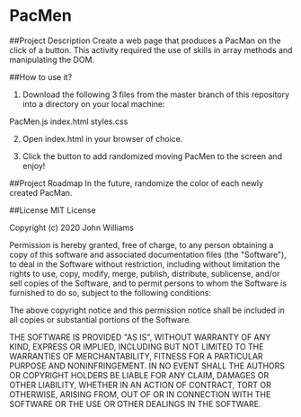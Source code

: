 # PacMen
##Project Description
Create a web page that produces a PacMan on the click of a button. This activity required the use of skills in array methods and manipulating the DOM.

##How to use it?
1. Download the following 3 files from the master branch of this repository into a directory on your local machine:

PacMen.js
index.html
styles.css

2. Open index.html in your browser of choice.

3. Click the button to add randomized moving PacMen to the screen and enjoy!

##Project Roadmap
In the future, randomize the color of each newly created PacMan.

##License
MIT License

Copyright (c) 2020 John Williams

Permission is hereby granted, free of charge, to any person obtaining a copy
of this software and associated documentation files (the "Software"), to deal
in the Software without restriction, including without limitation the rights
to use, copy, modify, merge, publish, distribute, sublicense, and/or sell
copies of the Software, and to permit persons to whom the Software is
furnished to do so, subject to the following conditions:

The above copyright notice and this permission notice shall be included in all
copies or substantial portions of the Software.

THE SOFTWARE IS PROVIDED "AS IS", WITHOUT WARRANTY OF ANY KIND, EXPRESS OR
IMPLIED, INCLUDING BUT NOT LIMITED TO THE WARRANTIES OF MERCHANTABILITY,
FITNESS FOR A PARTICULAR PURPOSE AND NONINFRINGEMENT. IN NO EVENT SHALL THE
AUTHORS OR COPYRIGHT HOLDERS BE LIABLE FOR ANY CLAIM, DAMAGES OR OTHER
LIABILITY, WHETHER IN AN ACTION OF CONTRACT, TORT OR OTHERWISE, ARISING FROM,
OUT OF OR IN CONNECTION WITH THE SOFTWARE OR THE USE OR OTHER DEALINGS IN THE
SOFTWARE.
